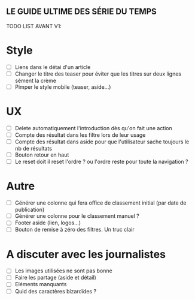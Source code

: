 ## LE GUIDE ULTIME DES SÉRIE DU TEMPS ##

TODO LIST AVANT V1:

# Style
- [ ] Liens dans le détai d'un article
- [ ] Changer le titre des teaser pour éviter que les titres sur deux lignes sèment la crème
- [ ] Pimper le style mobile (teaser, aside...)

# UX
- [ ] Delete automatiquement l'introduction dès qu'on fait une action
- [ ] Compte des résultat dans les filtre lors de leur usage
- [ ] Compte des résultat dans aside pour que l'utilisateur sache toujours le nb de résultats
- [ ] Bouton retour en haut
- [ ] Le reset doit il reset l'ordre ? ou l'ordre reste pour toute la navigation ?

# Autre
- [ ] Générer une colonne qui fera office de classement initial (par date de publication)
- [ ] Générer une colonne pour le classement manuel ?
- [ ] Footer aside (lien, logos...)
- [ ] Bouton de remise à zéro des filtres. Un truc clair

# A discuter avec les journalistes
- [ ] Les images utilisées ne sont pas bonne
- [ ] Faire les partage (aside et détail)
- [ ] Eléments manquants
- [ ] Quid des caractères bizaroïdes ?
